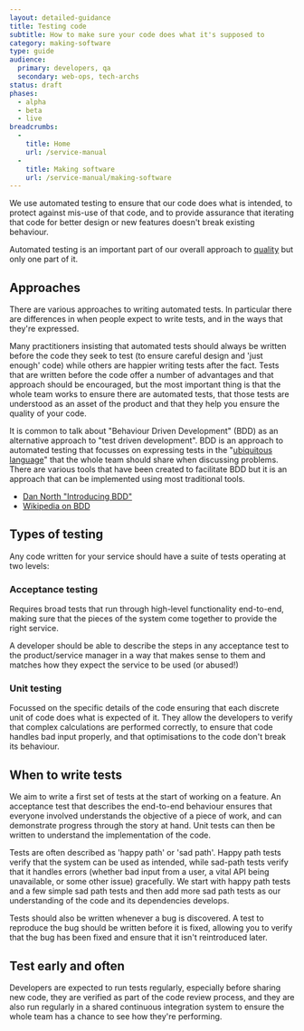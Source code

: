 ```yaml
---
layout: detailed-guidance
title: Testing code
subtitle: How to make sure your code does what it's supposed to
category: making-software
type: guide
audience:
  primary: developers, qa
  secondary: web-ops, tech-archs
status: draft
phases:
  - alpha
  - beta
  - live
breadcrumbs:
  -
    title: Home
    url: /service-manual
  -
    title: Making software
    url: /service-manual/making-software
---
```

    
We use automated testing to ensure that our code does what is intended, to protect against mis-use of that code, and to provide assurance that iterating that code for better design or new features doesn't break existing behaviour. 

Automated testing is an important part of our overall approach to [quality](/service-manual/agile/quality) but only one part of it.

## Approaches

There are various approaches to writing automated tests. In particular there are differences in when people expect to write tests, and in the ways that they're expressed.

Many practitioners insisting that automated tests should always be written before the code they seek to test (to ensure careful design and 'just enough' code) while others are happier writing tests after the fact. Tests that are written before the code offer a number of advantages and that approach should be encouraged, but the most important thing is that the whole team works to ensure there are automated tests, that those tests are understood as an asset of the product and that they help you ensure the quality of your code.

It is common to talk about "Behaviour Driven Development" (BDD) as an alternative approach to "test driven development". BDD is an approach to automated testing that focusses on expressing tests in the "[ubiquitous language](http://martinfowler.com/bliki/UbiquitousLanguage.html)" that the whole team should share when discussing problems. There are various tools that have been created to facilitate BDD but it is an approach that can be implemented using most traditional tools.

* [Dan North "Introducing BDD"](http://dannorth.net/introducing-bdd/)
* [Wikipedia on BDD](http://en.wikipedia.org/wiki/Behavior-driven_development)


## Types of testing

Any code written for your service should have a suite of tests operating at two levels:

### Acceptance testing

Requires broad tests that run through high-level functionality end-to-end, making sure that the pieces of the system come together to provide the right service. 

A developer should be able to describe the steps in any acceptance test to the product/service manager in a way that makes sense to them and matches how they expect the service to be used (or abused!)

### Unit testing

Focussed on the specific details of the code ensuring that each discrete unit of code does what is expected of it. They allow the developers to verify that complex calculations are performed correctly, to ensure that code handles bad input properly, and that optimisations to the code don't break its behaviour.

## When to write tests

We aim to write a first set of tests at the start of working on a feature. An acceptance test that describes the end-to-end behaviour ensures that everyone involved understands the objective of a piece of work, and can demonstrate progress through the story at hand. Unit tests can then be written to understand the implementation of the code.

Tests are often described as 'happy path' or 'sad path'. Happy path tests verify that the system can be used as intended, while sad-path tests verify that it handles errors (whether bad input from a user, a vital API being unavailable, or some other issue) gracefully. We start with happy path tests and a few simple sad path tests and then add more sad path tests as our understanding of the code and its dependencies develops.

Tests should also be written whenever a bug is discovered. A test to reproduce the bug should be written before it is fixed, allowing you to verify that the bug has been fixed and ensure that it isn't reintroduced later.

## Test early and often

Developers are expected to run tests regularly, especially before sharing new code, they are verified as part of the code review process, and they are also run regularly in a shared continuous integration system to ensure the whole team has a chance to see how they're performing.
